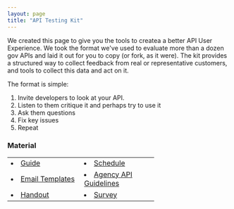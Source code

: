 ```yaml
---
layout: page
title: "API Testing Kit"
---
```


We created this page to give you the tools to createa a better API User Experience. We took the format we've used to evaluate more than a dozen gov APIs and laid it out for you to copy (or fork, as it were). The kit provides a structured way to collect feedback from real or representative customers, and tools to collect this data and act on it.

The format is simple: 

1. Invite developers to look at your API.
2. Listen to them critique it and perhaps try to use it
3. Ask them questions
4. Fix key issues
5. Repeat

### Material  

<table style="width: 66%;" border="0" cellpadding="0" cellspacing="0">
<ul>
        <tr>
        <td style="width: 33%;"><li><a href="http://18f.github.io/API-Usability-Testing/pages/guide">Guide</a></li></td>
        <td style="width: 33%;"><li><a href="http://18f.github.io/API-Usability-Testing/pages/schedule">Schedule</a></li></td>
    </tr>
    <tr>
        <td style="width: 33%;"><li><a href="http://18f.github.io/API-Usability-Testing/pages/templates">Email Templates</a></li></td>
        <td style="width: 33%;"><li><a href="http://18f.github.io/API-Usability-Testing/pages/Agency-API-Guidelines">Agency API Guidelines</a></li></td>
    </tr>
    <tr>
        <td style="width: 33%;"><li><a href="http://18f.github.io/API-Usability-Testing/pages/handout">Handout</a></li></td>
        <td style="width: 33%;"><li><a href="http://18f.github.io/API-Usability-Testing/pages/survey">Survey</a></li></td>
    </tr>
</ul>
</table>
